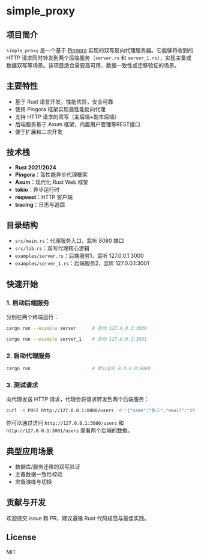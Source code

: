 
# simple_proxy

## 项目简介

`simple_proxy` 是一个基于 [Pingora](https://github.com/cloudflare/pingora) 实现的双写反向代理服务器。它能够将收到的 HTTP 请求同时转发到两个后端服务（`server.rs` 和 `server_1.rs`），实现主备或数据双写等场景。该项目适合需要高可用、数据一致性或迁移验证的场景。

## 主要特性
- 基于 Rust 语言开发，性能优异，安全可靠
- 使用 Pingora 框架实现高性能反向代理
- 支持 HTTP 请求的双写（主后端+副本后端）
- 后端服务基于 Axum 框架，内置用户管理等REST接口
- 便于扩展和二次开发

## 技术栈
- **Rust 2021/2024**
- **Pingora**：高性能异步代理框架
- **Axum**：现代化 Rust Web 框架
- **tokio**：异步运行时
- **reqwest**：HTTP 客户端
- **tracing**：日志与追踪

## 目录结构
- `src/main.rs`：代理服务入口，监听 8080 端口
- `src/lib.rs`：双写代理核心逻辑
- `examples/server.rs`：后端服务1，监听 127.0.0.1:3000
- `examples/server_1.rs`：后端服务2，监听 127.0.0.1:3001

## 快速开始

### 1. 启动后端服务
分别在两个终端运行：

```bash
cargo run --example server      # 启动 127.0.0.1:3000
```

```bash
cargo run --example server_1    # 启动 127.0.0.1:3001
```

### 2. 启动代理服务

```bash
cargo run                       # 默认监听 0.0.0.0:8080
```

### 3. 测试请求

向代理发送 HTTP 请求，代理会将请求转发到两个后端服务：

```bash
curl -X POST http://127.0.0.1:8080/users -d '{"name":"张三","email":"zhangsan@example.com","password":"123456"}' -H 'Content-Type: application/json'
```

你可以通过访问 `http://127.0.0.1:3000/users` 和 `http://127.0.0.1:3001/users` 查看两个后端的数据。

## 典型应用场景
- 数据库/服务迁移的双写验证
- 主备数据一致性校验
- 灾备演练与切换

## 贡献与开发
欢迎提交 issue 和 PR，建议遵循 Rust 代码规范与最佳实践。

## License

MIT
